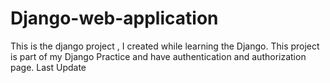 # Django-web-application
This is the django project , I created while learning the Django.
This project is part of my Django Practice and have authentication and authorization page.
Last Update
